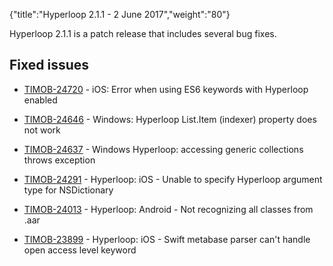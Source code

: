 {"title":"Hyperloop 2.1.1 - 2 June 2017","weight":"80"}

Hyperloop 2.1.1 is a patch release that includes several bug fixes.

## Fixed issues

* [TIMOB-24720](https://jira.appcelerator.org/browse/TIMOB-24720) - iOS: Error when using ES6 keywords with Hyperloop enabled

* [TIMOB-24646](https://jira.appcelerator.org/browse/TIMOB-24646) - Windows: Hyperloop List.Item (indexer) property does not work

* [TIMOB-24637](https://jira.appcelerator.org/browse/TIMOB-24637) - Windows Hyperloop: accessing generic collections throws exception

* [TIMOB-24291](https://jira.appcelerator.org/browse/TIMOB-24291) - Hyperloop: iOS - Unable to specify Hyperloop argument type for NSDictionary

* [TIMOB-24013](https://jira.appcelerator.org/browse/TIMOB-24013) - Hyperloop: Android - Not recognizing all classes from .aar

* [TIMOB-23899](https://jira.appcelerator.org/browse/TIMOB-23899) - Hyperloop: iOS - Swift metabase parser can't handle open access level keyword
